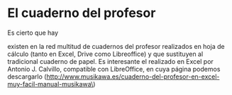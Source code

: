 # El cuaderno del profesor

Es cierto que hay



existen en la red multitud de cuadernos del profesor realizados en hoja de cálculo \(tanto en Excel, Drive como Libreoffice\) y que sustituyen al tradicional cuaderno de papel. Es interesante el realizado en Excel por Antonio J. Calvillo, compatible con LibreOffice, en cuya página podemos descargarlo \(http://www.musikawa.es/cuaderno-del-profesor-en-excel-muy-facil-manual-musikawa\)

